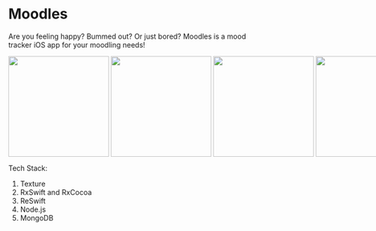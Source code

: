 # Moodles
Are you feeling happy? Bummed out? Or just bored? Moodles is a mood tracker iOS app for your moodling needs!

<div style="display:flex"> 
  <img src="https://res.cloudinary.com/dnoqllk3h/image/upload/v1660397243/moodles/e7ldkdohmwfhguodykqn.png" style="width: 200px;"/>&nbsp; &nbsp; 
  <img src="https://res.cloudinary.com/dnoqllk3h/image/upload/v1660397245/moodles/t9kdckw1pzjitamsvpx9.png" style="width: 200px;"/>&nbsp; &nbsp; 
  <img src="https://res.cloudinary.com/dnoqllk3h/image/upload/v1660397244/moodles/bfomiabyzyvjyankxckt.png" style="width: 200px;"/>&nbsp; &nbsp;
  <img src="https://res.cloudinary.com/dnoqllk3h/image/upload/v1660397245/moodles/ha52ru4s7yvb08iwggnm.png" style="width: 200px;"/>&nbsp; &nbsp;
</div>


Tech Stack:
1. Texture
2. RxSwift and RxCocoa
3. ReSwift
4. Node.js
5. MongoDB
